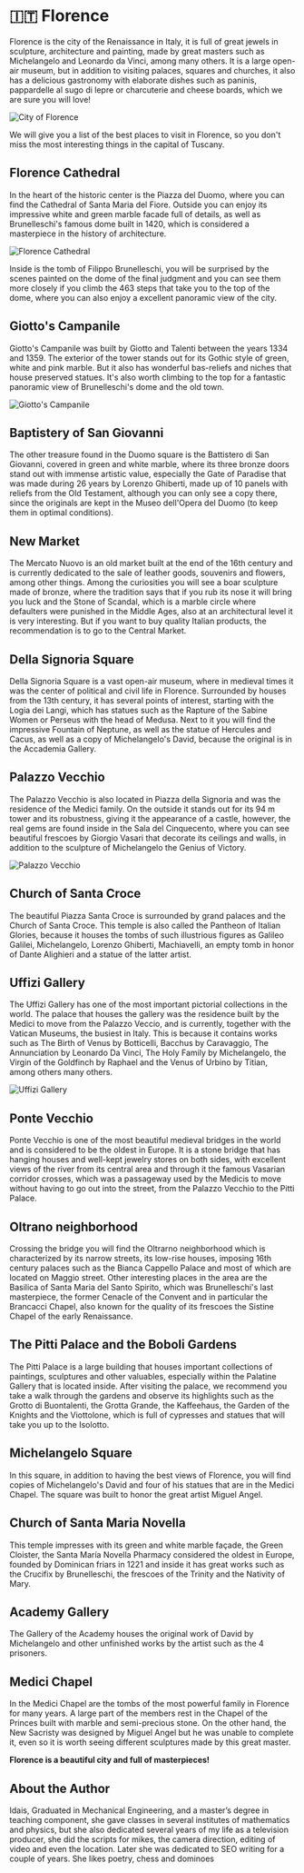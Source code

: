 # 🇮🇹 Florence

Florence is the city of the Renaissance in Italy, it is full of great jewels in sculpture, architecture and painting, made by great masters such as Michelangelo and Leonardo da Vinci, among many others. It is a large open-air museum, but in addition to visiting palaces, squares and churches, it also has a delicious gastronomy with elaborate dishes such as paninis, pappardelle al sugo di lepre or charcuterie and cheese boards, which we are sure you will love!

![City of Florence](_static/images/florence/florence.jpeg)

We will give you a list of the best places to visit in Florence, so you don't miss the most interesting things in the capital of Tuscany.

## Florence Cathedral

In the heart of the historic center is the Piazza del Duomo, where you can find the Cathedral of Santa Maria del Fiore. Outside you can enjoy its impressive white and green marble facade full of details, as well as Brunelleschi's famous dome built in 1420, which is considered a masterpiece in the history of architecture.

![Florence Cathedral](_static/images/florence/cathedral.jpeg)

Inside is the tomb of Filippo Brunelleschi, you will be surprised by the scenes painted on the dome of the final judgment and you can see them more closely if you climb the 463 steps that take you to the top of the dome, where you can also enjoy a excellent panoramic view of the city.

## Giotto's Campanile

Giotto's Campanile was built by Giotto and Talenti between the years 1334 and 1359. The exterior of the tower stands out for its Gothic style of green, white and pink marble. But it also has wonderful bas-reliefs and niches that house preserved statues. It's also worth climbing to the top for a fantastic panoramic view of Brunelleschi's dome and the old town.

![Giotto's Campanile](_static/images/florence/campanile.jpeg)

## Baptistery of San Giovanni

The other treasure found in the Duomo square is the Battistero di San Giovanni, covered in green and white marble, where its three bronze doors stand out with immense artistic value, especially the Gate of Paradise that was made during 26 years by Lorenzo Ghiberti, made up of 10 panels with reliefs from the Old Testament, although you can only see a copy there, since the originals are kept in the Museo dell'Opera del Duomo (to keep them in optimal conditions).

## New Market

The Mercato Nuovo is an old market built at the end of the 16th century and is currently dedicated to the sale of leather goods, souvenirs and flowers, among other things. Among the curiosities you will see a boar sculpture made of bronze, where the tradition says that if you rub its nose it will bring you luck and the Stone of Scandal, which is a marble circle where defaulters were punished in the Middle Ages, also at an architectural level it is very interesting. But if you want to buy quality Italian products, the recommendation is to go to the Central Market.

## Della Signoria Square

Della Signoria Square is a vast open-air museum, where in medieval times it was the center of political and civil life in Florence. Surrounded by houses from the 13th century, it has several points of interest, starting with the Logia dei Langi, which has statues such as the Rapture of the Sabine Women or Perseus with the head of Medusa. Next to it you will find the impressive Fountain of Neptune, as well as the statue of Hercules and Cacus, as well as a copy of Michelangelo's David, because the original is in the Accademia Gallery.

## Palazzo Vecchio

The Palazzo Vecchio is also located in Piazza della Signoria and was the residence of the Medici family. On the outside it stands out for its 94 m tower and its robustness, giving it the appearance of a castle, however, the real gems are found inside in the Sala del Cinquecento, where you can see beautiful frescoes by Giorgio Vasari that decorate its ceilings and walls, in addition to the sculpture of Michelangelo the Genius of Victory.

![Palazzo Vecchio](_static/images/florence/palazzo.jpeg)

## Church of Santa Croce

The beautiful Piazza Santa Croce is surrounded by grand palaces and the Church of Santa Croce. This temple is also called the Pantheon of Italian Glories, because it houses the tombs of such illustrious figures as Galileo Galilei, Michelangelo, Lorenzo Ghiberti, Machiavelli, an empty tomb in honor of Dante Alighieri and a statue of the latter artist.

## Uffizi Gallery

The Uffizi Gallery has one of the most important pictorial collections in the world. The palace that houses the gallery was the residence built by the Medici to move from the Palazzo Veccio, and is currently, together with the Vatican Museums, the busiest in Italy. This is because it contains works such as The Birth of Venus by Botticelli, Bacchus by Caravaggio, The Annunciation by Leonardo Da Vinci, The Holy Family by Michelangelo, the Virgin of the Goldfinch by Raphael and the Venus of Urbino by Titian, among others many others.

![Uffizi Gallery](_static/images/florence/gallery.jpeg)

## Ponte Vecchio

Ponte Vecchio is one of the most beautiful medieval bridges in the world and is considered to be the oldest in Europe. It is a stone bridge that has hanging houses and well-kept jewelry stores on both sides, with excellent views of the river from its central area and through it the famous Vasarian corridor crosses, which was a passageway used by the Medicis to move without having to go out into the street, from the Palazzo Vecchio to the Pitti Palace.

## Oltrano neighborhood

Crossing the bridge you will find the Oltrarno neighborhood which is characterized by its narrow streets, its low-rise houses, imposing 16th century palaces such as the Bianca Cappello Palace and most of which are located on Maggio street. Other interesting places in the area are the Basilica of Santa Maria del Santo Spirito, which was Brunelleschi's last masterpiece, the former Cenacle of the Convent and in particular the Brancacci Chapel, also known for the quality of its frescoes the Sistine Chapel of the early Renaissance.

## The Pitti Palace and the Boboli Gardens

The Pitti Palace is a large building that houses important collections of paintings, sculptures and other valuables, especially within the Palatine Gallery that is located inside. After visiting the palace, we recommend you take a walk through the gardens and observe its highlights such as the Grotto di Buontalenti, the Grotta Grande, the Kaffeehaus, the Garden of the Knights and the Viottolone, which is full of cypresses and statues that will take you up to the Isolotto.

## Michelangelo Square

In this square, in addition to having the best views of Florence, you will find copies of Michelangelo's David and four of his statues that are in the Medici Chapel. The square was built to honor the great artist Miguel Angel.

## Church of Santa Maria Novella

This temple impresses with its green and white marble façade, the Green Cloister, the Santa María Novella Pharmacy considered the oldest in Europe, founded by Dominican friars in 1221 and inside it has great works such as the Crucifix by Brunelleschi, the frescoes of the Trinity and the Nativity of Mary.

## Academy Gallery

The Gallery of the Academy houses the original work of David by Michelangelo and other unfinished works by the artist such as the 4 prisoners.

## Medici Chapel

In the Medici Chapel are the tombs of the most powerful family in Florence for many years. A large part of the members rest in the Chapel of the Princes built with marble and semi-precious stone. On the other hand, the New Sacristy was designed by Miguel Angel but he was unable to complete it, even so it is worth seeing different sculptures made by this great master.

**Florence is a beautiful city and full of masterpieces!**

## About the Author

Idais, Graduated in Mechanical Engineering, and a master’s degree in teaching component, she gave classes in several institutes of mathematics and physics, but she also dedicated several years of my life as a television producer, she did the scripts for mikes, the camera direction, editing of video and even the location. Later she was dedicated to SEO writing for a couple of years. She likes poetry, chess and dominoes
